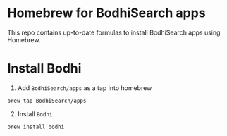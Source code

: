 # Homebrew for BodhiSearch apps

This repo contains up-to-date formulas to install BodhiSearch apps using Homebrew.

# Install Bodhi

1. Add `BodhiSearch/apps` as a tap into homebrew
  ```shell
  brew tap BodhiSearch/apps
  ```
2. Install `Bodhi`
  ```shell
  brew install bodhi
  ```
